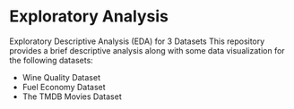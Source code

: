 # Exploratory Analysis
Exploratory Descriptive Analysis (EDA) for 3 Datasets 
This repository provides a brief descriptive analysis along with some data visualization for the following datasets:
<ul>
<li>Wine Quality Dataset</li>
<li>Fuel Economy Dataset</li>
<li>The TMDB Movies Dataset</li>
</ul>
